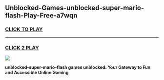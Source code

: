 
## Unblocked-Games-unblocked-super-mario-flash-Play-Free-a7wqn
<h3>
<a href="https://premium76.site?title=unblocked-super-mario-flash&ref=18A1">CLICK TO PLAY</a></h3>
<hr>

<h3>
<a href="https://premium76.site?title=unblocked-super-mario-flash&ref=18A1">CLICK 2 PLAY</a>
  
</h3>

<a href="https://premium76.site?title=unblocked-super-mario-flash&ref=18A1"><img src="https://clearcache.store/games.png"></a>


**unblocked-super-mario-flash games unblocked: Your Gateway to Fun and Accessible Online Gaming**
